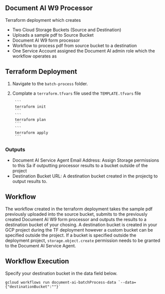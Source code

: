 ## Document AI W9 Processor
Terraform deployment which creates
- Two Cloud Storage Buckets (Source and Destination)
- Uploads a sample pdf to Source Bucket
- Document AI W9 form processor
- Workflow to process pdf from source bucket to a destination
- One Service Account assigned the Document AI admin role which the workflow operates as

## Terraform Deployment
1. Navigate to the `batch-process` folder.
2. Complate a `terraform.tfvars` file used the `TEMPLATE.tfvars` file 

        ```
        terraform init 
        ```    
        ```
        terraform plan 
        ```   
        ```
        terraform apply
        ```   

### Outputs

- Document AI Service Agent Email Address: Assign Storage permissions to this Sa if outputting processor results to a bucket outside of the project
- Destination Bucket URL: A destination bucket created in the projectg to output results to.


## Workflow 

The workflow created in the terraform deployment takes the sample pdf previously uploaded into the source bucket, submits to the previously created Document AI W9 form processor and outputs the results to a destination bucket of your chosing.
A destination bucket is created in your GCP project during the TF deployment however a custom bucket can be specified outside the project.
If a bucket is specified outside the deployment project, `storage.object.create` permission needs to be granted to the Document AI Service Agent.

## Workflow Execution
Specify your destination bucket in the data field below.

```
gcloud workflows run document-ai-batchProcess-data `--data={"destinationBucket":""}` 
```

